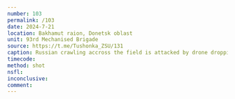 ```yaml
---
number: 103
permalink: /103
date: 2024-7-21
location: Bakhamut raion, Donetsk oblast
unit: 93rd Mechanised Brigade
source: https://t.me/Tushonka_ZSU/131
caption: Russian crawling accross the field is attacked by drone droppings. Decides to shoot himself instead
timecode: 
method: shot
nsfl: 
inconclusive: 
comment: 
---
```

<script async src="https://telegram.org/js/telegram-widget.js?22" data-telegram-post="Tushonka_ZSU/131" data-width="100%" data-userpic="false"></script>